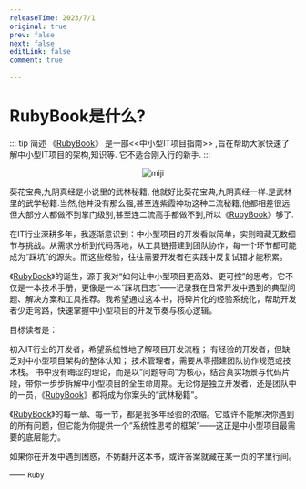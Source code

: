 ```yaml
---
releaseTime: 2023/7/1
original: true
prev: false
next: false
editLink: false
comment: true

---
```


# RubyBook是什么?

::: tip 简述
《[RubyBook](/index)》 是一部<<中小型IT项目指南>> ,旨在帮助大家快速了解中小型IT项目的架构,知识等.
它不适合刚入行的新手.
:::

<p align="center">
  <img src="/miji.jpeg" alt="miji"  />
</p>

葵花宝典,九阴真经是小说里的武林秘籍,
他就好比葵花宝典,九阴真经一样.是武林里的武学秘籍.当然,他并没有那么强,甚至连紫霞神功这种二流秘籍,他都相差很远.
但大部分人都做不到掌门级别,甚至连二流高手都做不到,所以《[RubyBook](/index)》够了.

在IT行业深耕多年，我逐渐意识到：中小型项目的开发看似简单，实则暗藏无数细节与挑战。从需求分析到代码落地，从工具链搭建到团队协作，每一个环节都可能成为“踩坑”的源头。而这些经验，往往需要开发者在实践中反复试错才能积累。

《[RubyBook](/index)》的诞生，源于我对“如何让中小型项目更高效、更可控”的思考。它不仅是一本技术手册，更像是一本“踩坑日志”——记录我在日常开发中遇到的典型问题、解决方案和工具推荐。我希望通过这本书，将碎片化的经验系统化，帮助开发者少走弯路，快速掌握中小型项目的开发节奏与核心逻辑。

目标读者是：

初入IT行业的开发者，希望系统性地了解项目开发流程；
有经验的开发者，但缺乏对中小型项目架构的整体认知；
技术管理者，需要从零搭建团队协作规范或技术栈。
书中没有晦涩的理论，而是以“问题导向”为核心，结合真实场景与代码片段，带你一步步拆解中小型项目的全生命周期。无论你是独立开发者，还是团队中的一员，《[RubyBook](/index)》都将成为你案头的“武林秘籍”。

《[RubyBook](/index)》的每一章、每一节，都是我多年经验的浓缩。它或许不能解决你遇到的所有问题，但它能为你提供一个“系统性思考的框架”——这正是中小型项目最需要的底层能力。

如果你在开发中遇到困惑，不妨翻开这本书，或许答案就藏在某一页的字里行间。



—— `Ruby`










